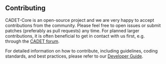 ## Contributing

CADET-Core is an open-source project and we are very happy to accept contributions from the community.
Please feel free to open issues or submit patches (preferably as pull requests) any time.
For planned larger contributions, it is often beneficial to get in contact with us first, e.g. through the [CADET forum](https://forum.cadet-web.de/).

For detailed information on how to contribute, including guidelines, coding standards, and best practices, please refer to our [Developer Guide](https://cadet.github.io/master/developer_guide/index.html).

